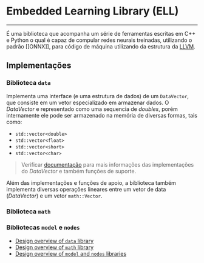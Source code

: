 # Embedded Learning Library (ELL)
---

É uma biblioteca que acompanha um série de ferramentas escritas em C++ e Python o qual é capaz de compular redes neurais treinadas, utilizando o padrão [[ONNX]], para código de máquina utilizando da estrutura da [LLVM](https://llvm.org/).


## Implementações

### Biblioteca `data`

Implementa uma interface (e uma estrutura de dados) de um `DataVector`, que consiste em um vetor especializado em armazenar dados. O *DataVector* e representado como uma sequencia de *doubles*, porém internamente ele pode ser armazenado na memória de diversas formas, tais como:

- `std::vector<double>`
- `std::vector<float>`
- `std::vector<short>`
- `std::vector<char>`

> Verificar [documentação](https://github.com/microsoft/ELL/blob/master/libraries/data/doc/README.md) para mais informações das implementações do *DataVector* e também funções de suporte.

Além das implementações e funções de apoio, a biblioteca também implementa diversas operações lineares entre um vetor de data (*DataVector*) e um vetor `math::Vector`.


### Biblioteca `math`

### Bibliotecas `model` e `nodes`


-   [Design overview of `data` library](https://github.com/microsoft/ELL/blob/master/libraries/data/doc/README.md)
-   [Design overview of `math` library](https://github.com/microsoft/ELL/blob/master/libraries/math/doc/README.md)
-   [Design overview of `model` and `nodes` libraries](https://github.com/microsoft/ELL/blob/master/libraries/model/doc/README.md)